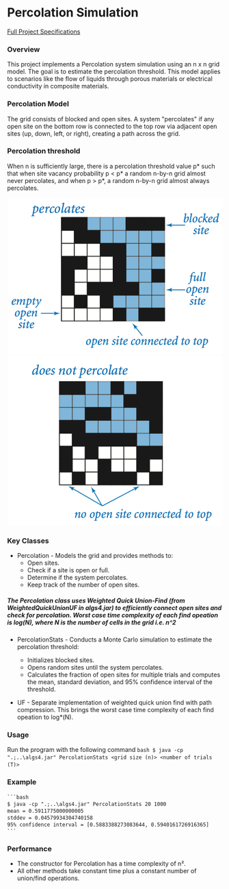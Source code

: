 # Percolation Simulation

[Full Project Specifications](https://coursera.cs.princeton.edu/algs4/assignments/percolation/specification.php)

### Overview
This project implements a Percolation system simulation using an n x n grid model. The goal is to estimate the percolation threshold. This model applies to scenarios like the flow of liquids through porous materials or electrical conductivity in composite materials.

### Percolation Model
The grid consists of blocked and open sites. A system "percolates" if any open site on the bottom row is connected to the top row via adjacent open sites (up, down, left, or right), creating a path across the grid.

### Percolation threshold
When n is sufficiently large, there is a percolation threshold value p* such that when site vacancy probability p < p* a random n-by-n grid almost never percolates, and when p > p*, a random n-by-n grid almost always percolates. 

![Percolates](image.png) ![Does not percolate](image-2.png)

### Key Classes
- Percolation - Models the grid and provides methods to:
    - Open sites.
    - Check if a site is open or full.
    - Determine if the system percolates.
    - Keep track of the number of open sites.
##### The Percolation class uses Weighted Quick Union-Find (from WeightedQuickUnionUF in algs4.jar) to efficiently connect open sites and check for percolation. Worst case time complexity of each find opeation is log(N), where N is the number of cells in the grid i.e. n^2

- PercolationStats - Conducts a Monte Carlo simulation to estimate the percolation threshold:
    - Initializes blocked sites.
    - Opens random sites until the system percolates.
    - Calculates the fraction of open sites for multiple trials and computes the mean, standard deviation, and 95% confidence interval of the threshold.

- UF - Separate implementation of weighted quick union find with path compression. This brings the worst case time complexity of each find opeation to log*(N).

### Usage
Run the program with the following command
    ```bash
    $ java -cp ".;..\algs4.jar" PercolationStats <grid size (n)> <number of trials (T)>
    ```

### Example
    ```bash
    $ java -cp ".;..\algs4.jar" PercolationStats 20 1000
    mean = 0.5911775000000005
    stddev = 0.04579934304740158
    95% confidence interval = [0.5883388273083644, 0.5940161726916365]
    ```

### Performance
- The constructor for Percolation has a time complexity of n².
- All other methods take constant time plus a constant number of union/find operations.